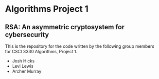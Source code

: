 # Algorithms Project 1

## RSA: An asymmetric cryptosystem for cybersecurity

This is the repository for the code written by the following group members for CSCI 3330 Algorithms, Project 1.

- Josh Hicks
- Levi Lewis
- Archer Murray
